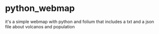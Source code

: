 # python_webmap
it's a simple webmap with python and folium that includes a txt and a json file about volcanos and population
